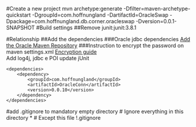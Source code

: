 #Create a new project
mvn archetype:generate -Dfilter=maven-archetype-quickstart -DgroupId=com.hoffnungland -DartifactId=OracleSwap -Dpackage=com.hoffnungland.db.corner.oracleswap -Dversion=0.0.1-SNAPSHOT
#Build settings
##Remove junit:junit:3.8.1

#Relationship
##Add the dependencies
###Oracle jdbc dependencies
[Add the Oracle Maven Repository](http://docs.oracle.com/middleware/1213/core/MAVEN/config_maven_repo.htm#MAVEN9010)
###Instruction to encrypt the password on maven settings.xml
[Encryption guide](http://maven.apache.org/guides/mini/guide-encryption.html)<br>
Add log4j, jdbc e POI update jUnit<br>


	<dependencies>
		<dependency>
			<groupId>com.hoffnungland</groupId>
			<artifactId>OracleConn</artifactId>
			<version>0.0.10</version>
		</dependency>
	</dependencies>

#add .gitignore to mandatory empty directory
	# Ignore everything in this directory
	*
	# Except this file
	!.gitignore
